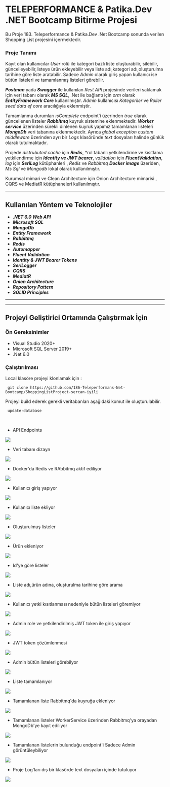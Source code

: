 
#  TELEPERFORMANCE & Patika.Dev .NET Bootcamp Bitirme Projesi

Bu Proje 183. Teleperformance & Patika.Dev .Net Bootcamp sonunda verilen Shopping List  projesini içermektedir.


### Proje Tanımı

Kayıt olan kullanıcılar *User* rolü ile kategori bazlı liste oluşturabilir, silebilir, güncelleyebilir,listeye ürün ekleyebilir veya liste adı,kategori adı,oluşturulma tarihine göre liste aratabilir. Sadece *Admin* olarak giriş yapan kullanıcı ise bütün listeleri ve tamamlanmış listeleri görebilir.

***Postman*** yada ***Swagger*** ile kullanılan *Rest API* projesinde verileri saklamak için veri tabanı olarak ***MS SQL***, .Net ile bağlantı için *orm* olarak ***EntityFramework Core*** 
kullanılmıştır. *Admin* kullanıcısı *Kategoriler* ve *Roller* *seed data* *ef core* aracılığıyla eklenmiştir.

Tamamlanma durumları *ısComplete* endpoint'i üzerinden *true* olarak güncellenen listeler ***Rabbitmq*** kuyruk sistemine eklenmektedir.
***Worker service*** üzerinden sürekli dinlenen kuyruk yapımız tamamlanan listeleri ***MongoDb*** veri tabanına eklenmektedir. Ayrıca *global exception custom middleware* üzerinden ayrı bir *Logs* klasöründe *text* dosyaları halinde günlük olarak tutulmaktadır. 

Projede *distrubuted cache* için ***Redis***, *rol tabanlı yetkilendirme ve kısıtlama yetkilendirme için ***Identity ve JWT bearer***,  *validation* için ***FluentValidation***,
*log* için ***SeriLog*** kütüphanleri , *Redis* ve *Rabbitmq* ***Docker image*** üzeriden, *Ms Sql* ve *Mongodb* lokal olarak kullanılmıştır.

Kurumsal mimari ve Clean Architecture için Onion Architecture mimarisi , CQRS ve MediatR kütüphaneleri kullanılmıştır.

___
## Kullanılan Yöntem ve Teknolojiler
* ***.NET 6.0 Web API***
 * ***Microsoft SQL***
 * ***MongoDb***
 * ***Entity Framework***
 * ***Rabbitmq***
 * ***Redis***
 * ***Automapper***
 * ***Fluent Validation***
 * ***Identity & JWT Bearer Tokens***
 * ***SeriLogger***
 * ***CQRS***
 * ***MediatR***
 * ***Onion Architecture***
 * ***Repository Pattern***
 * ***SOLID Principles***
 * ******
 
___

## Projeyi Geliştirici Ortamında Çalıştırmak İçin

### Ön Gereksinimler
* Visual Studio 2020+
* Microsoft SQL Server 2019+
* .Net 6.0

### Çalıştırılması
Local klasöre projeyi klonlamak için :
```
 git clone https://github.com/186-Teleperformans-Net-Bootcamp/ShoppingListProject-sercan-iyili
```
Projeyi build ederek gerekli veritabanları aşağıdaki komut ile oluşturulabilir.
```
 update-database
```
<br/>


- API Endpoints

<img src="https://github.com/186-Teleperformans-Net-Bootcamp/ShoppingListProject-sercan-iyili/blob/main/Teleperformance.ShoppingList/images/Endpoints.png" />


- Veri tabanı dizayn

<img src="https://github.com/186-Teleperformans-Net-Bootcamp/ShoppingListProject-sercan-iyili/blob/main/Teleperformance.ShoppingList/images/DbDiagram.png" />


- Docker'da Redis ve RAbbitmq aktif ediliyor

<img src="https://github.com/186-Teleperformans-Net-Bootcamp/ShoppingListProject-sercan-iyili/blob/main/Teleperformance.ShoppingList/images/dockerps.png" />


- Kullanıcı giriş yapıyor

<img src="https://github.com/186-Teleperformans-Net-Bootcamp/ShoppingListProject-sercan-iyili/blob/main/Teleperformance.ShoppingList/images/Register.png" />


- Kullanıcı liste ekliyor

<img src="https://github.com/186-Teleperformans-Net-Bootcamp/ShoppingListProject-sercan-iyili/blob/main/Teleperformance.ShoppingList/images/CreateList.png" />


- Oluşturulmuş listeler

<img src="https://github.com/186-Teleperformans-Net-Bootcamp/ShoppingListProject-sercan-iyili/blob/main/Teleperformance.ShoppingList/images/DbLists.png" />


- Ürün ekleniyor

<img src="https://github.com/186-Teleperformans-Net-Bootcamp/ShoppingListProject-sercan-iyili/blob/main/Teleperformance.ShoppingList/images/AddProduct.png" />


- Id'ye göre listeler

<img src="https://github.com/186-Teleperformans-Net-Bootcamp/ShoppingListProject-sercan-iyili/blob/main/Teleperformance.ShoppingList/images/GetByIdShopingList.png" />


- Liste adı,ürün adına, oluşturulma tarihine göre arama

<img src="https://github.com/186-Teleperformans-Net-Bootcamp/ShoppingListProject-sercan-iyili/blob/main/Teleperformance.ShoppingList/images/Search.png" />


- Kullanıcı yetki kısıtlanması nedeniyle bütün listeleri göremiyor

<img src="https://github.com/186-Teleperformans-Net-Bootcamp/ShoppingListProject-sercan-iyili/blob/main/Teleperformance.ShoppingList/images/401.png" />


 - Admin role ve yetkilendirilmiş JWT token ile giriş yapıyor 
 
<img src="https://github.com/186-Teleperformans-Net-Bootcamp/ShoppingListProject-sercan-iyili/blob/main/Teleperformance.ShoppingList/images/AdminLogin.png" />


- JWT token çözümlenmesi

<img src="https://github.com/186-Teleperformans-Net-Bootcamp/ShoppingListProject-sercan-iyili/blob/main/Teleperformance.ShoppingList/images/jwt.png" />


- Admin bütün listeleri görebilyor

<img src="https://github.com/186-Teleperformans-Net-Bootcamp/ShoppingListProject-sercan-iyili/blob/main/Teleperformance.ShoppingList/images/AdminAllList.png" />


- Liste tamamlanıyor

<img src="https://github.com/186-Teleperformans-Net-Bootcamp/ShoppingListProject-sercan-iyili/blob/main/Teleperformance.ShoppingList/images/IsComplete.png" />


- Tamamlanan liste Rabbitmq'da kuyruğa ekleniyor

<img src="https://github.com/186-Teleperformans-Net-Bootcamp/ShoppingListProject-sercan-iyili/blob/main/Teleperformance.ShoppingList/images/Rabbitmq.png" />


- Tamamlanan listeler WorkerService üzerinden Rabbitmq'ya orayadan MongoDb'ye kayıt ediliyor

<img src="https://github.com/186-Teleperformans-Net-Bootcamp/ShoppingListProject-sercan-iyili/blob/main/Teleperformance.ShoppingList/images/Mongo.png" />


- Tamamlanan listelerin bulunduğu endpoint'i Sadece Admin görüntüleybiliyor

<img src="https://github.com/186-Teleperformans-Net-Bootcamp/ShoppingListProject-sercan-iyili/blob/main/Teleperformance.ShoppingList/images/CompletedListsAdmin.png" />


- Proje Log'ları dış bir klasörde text dosyaları içinde tutuluyor

<img src="https://github.com/186-Teleperformans-Net-Bootcamp/ShoppingListProject-sercan-iyili/blob/main/Teleperformance.ShoppingList/images/Logs.png" />









